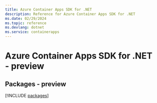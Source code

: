 ```yaml
---
title: Azure Container Apps SDK for .NET
description: Reference for Azure Container Apps SDK for .NET
ms.date: 02/29/2024
ms.topic: reference
ms.devlang: dotnet
ms.service: containerapps
---
```

# Azure Container Apps SDK for .NET - preview
## Packages - preview
[!INCLUDE [packages](container-apps-index.md)]